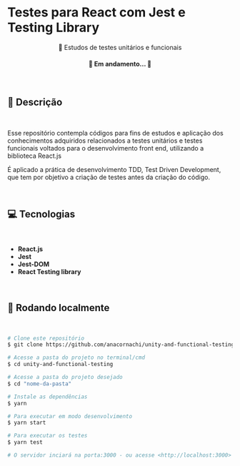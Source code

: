 # **Testes para React com Jest e Testing Library**

<p align="center">🎯 Estudos de testes unitários e funcionais</p>

<h4 align="center"> 
	🚧  Em andamento...  🚧
</h4>

<br>

## **🚀 Descrição**

<br>

Esse repositório contempla códigos para fins de estudos e aplicação dos conhecimentos adquiridos relacionados a testes unitários e testes funcionais voltados para o desenvolvimento front end, utilizando a biblioteca React.js

É aplicado a prática de desenvolvimento TDD, Test Driven Development, que tem por objetivo a criação de testes antes da criação do código.

<br>

## **💻 Tecnologias**

<br>

- **React.js**
- **Jest**
- **Jest-DOM**
- **React Testing library**

<br>

## **🎲 Rodando localmente**

<br>

```bash
# Clone este repositório
$ git clone https://github.com/anacornachi/unity-and-functional-testing.git

# Acesse a pasta do projeto no terminal/cmd
$ cd unity-and-functional-testing

# Acesse a pasta do projeto desejado
$ cd "nome-da-pasta"

# Instale as dependências
$ yarn

# Para executar em modo desenvolvimento
$ yarn start

# Para executar os testes
$ yarn test

# O servidor inciará na porta:3000 - ou acesse <http://localhost:3000>
```
